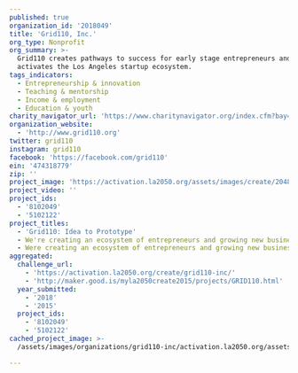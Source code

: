 ```yaml
---
published: true
organization_id: '2018049'
title: 'Grid110, Inc.'
org_type: Nonprofit
org_summary: >-
  Grid110 creates pathways to success for early stage entrepreneurs and
  activates the Los Angeles startup ecosystem.
tags_indicators:
  - Entrepreneurship & innovation
  - Teaching & mentorship
  - Income & employment
  - Education & youth
charity_navigator_url: 'https://www.charitynavigator.org/index.cfm?bay=search.profile&ein=474318779'
organization_website:
  - 'http://www.grid110.org'
twitter: grid110
instagram: grid110
facebook: 'https://facebook.com/grid110'
ein: '474318779'
zip: ''
project_image: 'https://activation.la2050.org/assets/images/create/2048-wide/grid110-inc.jpg'
project_video: ''
project_ids:
  - '8102049'
  - '5102122'
project_titles:
  - 'Grid110: Idea to Prototype'
  - We're creating an ecosystem of entrepreneurs and growing new businesses.
  - Were creating an ecosystem of entrepreneurs and growing new businesses.
aggregated:
  challenge_url:
    - 'https://activation.la2050.org/create/grid110-inc/'
    - 'http://maker.good.is/myla2050create2015/projects/GRID110.html'
  year_submitted:
    - '2018'
    - '2015'
  project_ids:
    - '8102049'
    - '5102122'
cached_project_image: >-
  /assets/images/organizations/grid110-inc/activation.la2050.org/assets/images/create/2048-wide/grid110-inc.jpg

---
```

